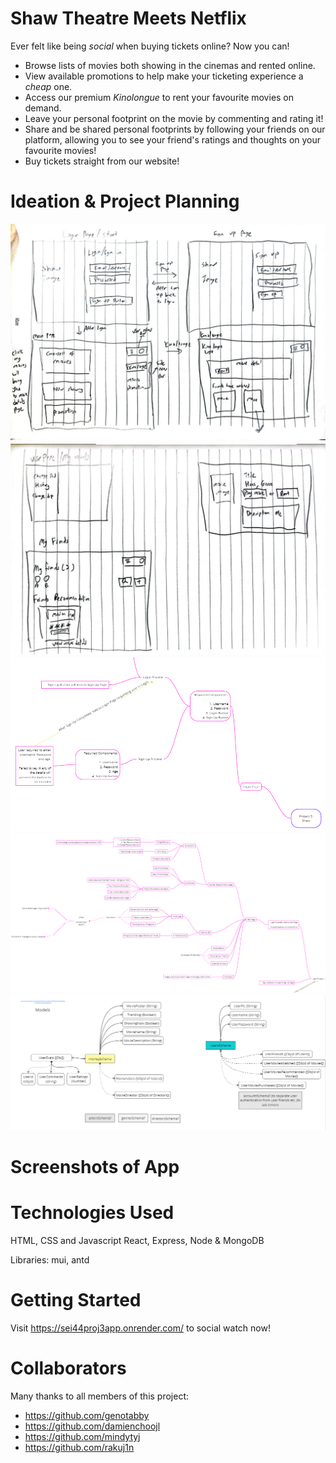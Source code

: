 # Shaw Theatre Meets Netflix

Ever felt like being _social_ when buying tickets online? Now you can!
<br/>

- Browse lists of movies both showing in the cinemas and rented online.
- View available promotions to help make your ticketing experience a _cheap_ one.
- Access our premium _Kinolongue_ to rent your favourite movies on demand.
- Leave your personal footprint on the movie by commenting and rating it!
- Share and be shared personal footprints by following your friends on our platform, allowing you to see your friend's ratings and thoughts on your favourite movies!
- Buy tickets straight from our website!

# Ideation & Project Planning

![wireframe1](./public/Wireframe1.jpg)
![wireframe1](./public/Wireframe2.jpg)
![wireframe3](./public/Wireframe3.png)
![wireframe4](./public/Wireframe4.png)
![modeldraft](./public/DataModelsDraft.png)
<br/>

# Screenshots of App

# Technologies Used

HTML, CSS and Javascript
React, Express, Node & MongoDB

Libraries: mui, antd

# Getting Started

Visit https://sei44proj3app.onrender.com/ to social watch now!

# Collaborators

Many thanks to all members of this project:

- https://github.com/genotabby
- https://github.com/damienchoojl
- https://github.com/mindytyj
- https://github.com/rakuj1n

